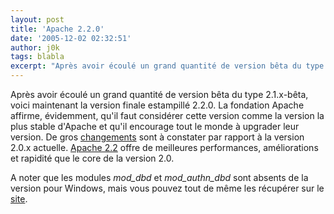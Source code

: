 ```yaml
---
layout: post
title: 'Apache 2.2.0'
date: '2005-12-02 02:32:51'
author: j0k
tags: blabla
excerpt: "Après avoir écoulé un grand quantité de version bêta du type 2.1.x-bêta, voici maintenant la version finale estampillé 2.2.0.     \nLa fondation Apache affirme, évidemment, qu'il faut considérer cette version comme la version la plus stable d'Apache et qu'il encourage tout le monde à upgrader leur version. De gros      …"
---
```


Après avoir écoulé un grand quantité de version bêta du type 2.1.x-bêta, voici maintenant la version finale estampillé 2.2.0.
La fondation Apache affirme, évidemment, qu'il faut considérer cette version comme la version la plus stable d'Apache et qu'il encourage tout le monde à upgrader leur version. De gros [changements](http://httpd.apache.org/docs/2.2/new_features_2_2.html) sont à constater par rapport à la version 2.0.x actuelle. [Apache 2.2](http://httpd.apache.org/download.cgi) offre de meilleures performances, améliorations et rapidité que le core de la version 2.0.

A noter que les modules *mod_dbd* et *mod_authn_dbd* sont absents de la version pour Windows, mais vous pouvez tout de même les récupérer sur le [site](http://www.apache.org/dist/httpd/patches/apply_to_2.2.0/).
